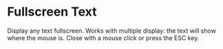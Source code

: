 # Fullscreen Text

Display any text fullscreen. Works with multiple display: the text will show where the mouse is. Close with a mouse click or press the ESC key.
